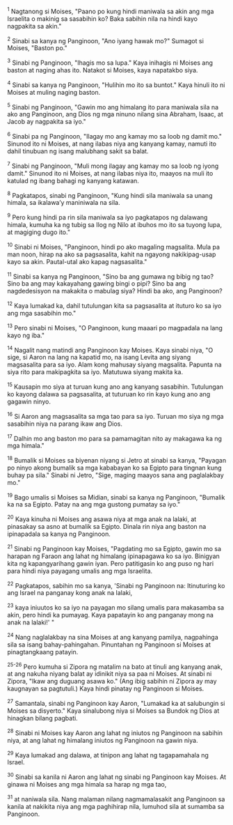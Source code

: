 <sup>1</sup>
Nagtanong si Moises, "Paano po kung hindi maniwala sa akin ang mga Israelita o makinig sa sasabihin ko? Baka sabihin nila na hindi kayo nagpakita sa akin." 

<sup>2</sup>
Sinabi sa kanya ng Panginoon, "Ano iyang hawak mo?" Sumagot si Moises, "Baston po." 

<sup>3</sup>
Sinabi ng Panginoon, "Ihagis mo sa lupa." Kaya inihagis ni Moises ang baston at naging ahas ito. Natakot si Moises, kaya napatakbo siya. 

<sup>4</sup>
Sinabi sa kanya ng Panginoon, "Hulihin mo ito sa buntot." Kaya hinuli ito ni Moises at muling naging baston. 

<sup>5</sup>
Sinabi ng Panginoon, "Gawin mo ang himalang ito para maniwala sila na ako ang Panginoon, ang Dios ng mga ninuno nilang sina Abraham, Isaac, at Jacob ay nagpakita sa iyo." 

<sup>6</sup>
Sinabi pa ng Panginoon, "Ilagay mo ang kamay mo sa loob ng damit mo." Sinunod ito ni Moises, at nang ilabas niya ang kanyang kamay, namuti ito dahil tinubuan ng isang malubhang sakit sa balat. 

<sup>7</sup>
Sinabi ng Panginoon, "Muli mong ilagay ang kamay mo sa loob ng iyong damit." Sinunod ito ni Moises, at nang ilabas niya ito, maayos na muli ito katulad ng ibang bahagi ng kanyang katawan. 

<sup>8</sup>
Pagkatapos, sinabi ng Panginoon, "Kung hindi sila maniwala sa unang himala, sa ikalawaʼy maniniwala na sila. 

<sup>9</sup>
Pero kung hindi pa rin sila maniwala sa iyo pagkatapos ng dalawang himala, kumuha ka ng tubig sa Ilog ng Nilo at ibuhos mo ito sa tuyong lupa, at magiging dugo ito." 

<sup>10</sup>
Sinabi ni Moises, "Panginoon, hindi po ako magaling magsalita. Mula pa man noon, hirap na ako sa pagsasalita, kahit na ngayong nakikipag-usap kayo sa akin. Pautal-utal ako kapag nagsasalita." 

<sup>11</sup>
Sinabi sa kanya ng Panginoon, "Sino ba ang gumawa ng bibig ng tao? Sino ba ang may kakayahang gawing bingi o pipi? Sino ba ang nagdedesisyon na makakita o mabulag siya? Hindi ba ako, ang Panginoon? 

<sup>12</sup>
Kaya lumakad ka, dahil tutulungan kita sa pagsasalita at ituturo ko sa iyo ang mga sasabihin mo." 

<sup>13</sup>
Pero sinabi ni Moises, "O Panginoon, kung maaari po magpadala na lang kayo ng iba." 

<sup>14</sup>
Nagalit nang matindi ang Panginoon kay Moises. Kaya sinabi niya, "O sige, si Aaron na lang na kapatid mo, na isang Levita ang siyang magsasalita para sa iyo. Alam kong mahusay siyang magsalita. Papunta na siya rito para makipagkita sa iyo. Matutuwa siyang makita ka. 

<sup>15</sup>
Kausapin mo siya at turuan kung ano ang kanyang sasabihin. Tutulungan ko kayong dalawa sa pagsasalita, at tuturuan ko rin kayo kung ano ang gagawin ninyo. 

<sup>16</sup>
Si Aaron ang magsasalita sa mga tao para sa iyo. Turuan mo siya ng mga sasabihin niya na parang ikaw ang Dios. 

<sup>17</sup>
Dalhin mo ang baston mo para sa pamamagitan nito ay makagawa ka ng mga himala." 

<sup>18</sup>
Bumalik si Moises sa biyenan niyang si Jetro at sinabi sa kanya, "Payagan po ninyo akong bumalik sa mga kababayan ko sa Egipto para tingnan kung buhay pa sila." Sinabi ni Jetro, "Sige, maging maayos sana ang paglalakbay mo." 

<sup>19</sup>
Bago umalis si Moises sa Midian, sinabi sa kanya ng Panginoon, "Bumalik ka na sa Egipto. Patay na ang mga gustong pumatay sa iyo." 

<sup>20</sup>
Kaya kinuha ni Moises ang asawa niya at mga anak na lalaki, at pinasakay sa asno at bumalik sa Egipto. Dinala rin niya ang baston na ipinapadala sa kanya ng Panginoon. 

<sup>21</sup>
Sinabi ng Panginoon kay Moises, "Pagdating mo sa Egipto, gawin mo sa harapan ng Faraon ang lahat ng himalang ipinapagawa ko sa iyo. Binigyan kita ng kapangyarihang gawin iyan. Pero patitigasin ko ang puso ng hari para hindi niya payagang umalis ang mga Israelita. 

<sup>22</sup>
Pagkatapos, sabihin mo sa kanya, 'Sinabi ng Panginoon na: Itinuturing ko ang Israel na panganay kong anak na lalaki, 

<sup>23</sup>
kaya iniuutos ko sa iyo na payagan mo silang umalis para makasamba sa akin, pero hindi ka pumayag. Kaya papatayin ko ang panganay mong na anak na lalaki!' " 

<sup>24</sup>
Nang naglalakbay na sina Moises at ang kanyang pamilya, nagpahinga sila sa isang bahay-pahingahan. Pinuntahan ng Panginoon si Moises at pinagtangkaang patayin.

<sup>25-26</sup>
Pero kumuha si Zipora ng matalim na bato at tinuli ang kanyang anak, at ang nakuha niyang balat ay idinikit niya sa paa ni Moises. At sinabi ni Zipora, "Ikaw ang duguang asawa ko." (Ang ibig sabihin ni Zipora ay may kaugnayan sa pagtutuli.) Kaya hindi pinatay ng Panginoon si Moises. 

<sup>27</sup>
Samantala, sinabi ng Panginoon kay Aaron, "Lumakad ka at salubungin si Moises sa disyerto." Kaya sinalubong niya si Moises sa Bundok ng Dios at hinagkan bilang pagbati. 

<sup>28</sup>
Sinabi ni Moises kay Aaron ang lahat ng iniutos ng Panginoon na sabihin niya, at ang lahat ng himalang iniutos ng Panginoon na gawin niya. 

<sup>29</sup>
Kaya lumakad ang dalawa, at tinipon ang lahat ng tagapamahala ng Israel. 

<sup>30</sup>
Sinabi sa kanila ni Aaron ang lahat ng sinabi ng Panginoon kay Moises. At ginawa ni Moises ang mga himala sa harap ng mga tao, 

<sup>31</sup>
at naniwala sila. Nang malaman nilang nagmamalasakit ang Panginoon sa kanila at nakikita niya ang mga paghihirap nila, lumuhod sila at sumamba sa Panginoon.